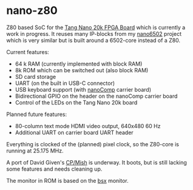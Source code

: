 # nano-z80
Z80 based SoC for the [Tang Nano 20k FPGA Board](https://wiki.sipeed.com/hardware/en/tang/tang-nano-20k/nano-20k.html) which is currently a work in progress. It reuses many IP-blocks from my [nano6502](https://github.com/venomix666/nano6502/) project which is very similar but is built around a 6502-core instead of a Z80.

Current features:
* 64 k RAM (currently implemented with block RAM)
* 8k ROM which can be switched out (also block RAM)
* SD card storage
* UART (on the built in USB-C connector) 
* USB keyboard support (with [nanoComp](https://github.com/venomix666/nanoComp/) carrier board)  
* Bidirectional GPIO on the header on the nanoComp carrier board
* Control of the LEDs on the Tang Nano 20k board

Planned future features:

* 80-column text mode HDMI video output, 640x480 60 Hz
* Additional UART on carrier board UART header

Everything is clocked of the (planned) pixel clock, so the Z80-core is running at 25.175 MHz.

A port of David Given's [CP/Mish](https://github.com/venomix666/cpmish/tree/nanoZ80) is underway. It boots, but is still lacking some features and needs cleaning up.

The monitor in ROM is based on the [bsx](https://github.com/breakintoprogram/bsx) monitor.

 
  

